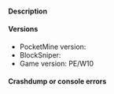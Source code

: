 <!--- Make sure to read the following very carefully.
- Make sure your issue applies to the latest development or stable version of BlockSniper.
- Do not submit duplicated issues. Search the issue tracker before you submit one.
- BlockSniper is designed for PocketMine-MP. Forks of PocketMine-MP are not supported, but compatibility can be found sometimes.
-->

#### Description
<!--- Write a detailed description about the issue -->

#### Versions
* PocketMine version:
* BlockSniper:
* Game version: PE/W10

#### Crashdump or console errors
<!--- Insert in the code block below -->
```
```
<!--- Issues that do not follow this template will get closed immediatly, so make sure to follow it. -->
